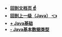 
* [**回到文档页 ☝**](/README.md)
* [**回到上一级（Java） 👈**](/编程语言/Java/README.md)
* [**+ Java基础**](/编程语言/Java/Java基础/README.md "Stream-编程语言-Java-Java基础")
* [**- Java基本数据类型**](/编程语言/Java/Java基础/Java基本数据类型.md "Stream-编程语言-Java-Java基础-Java基本数据类型")